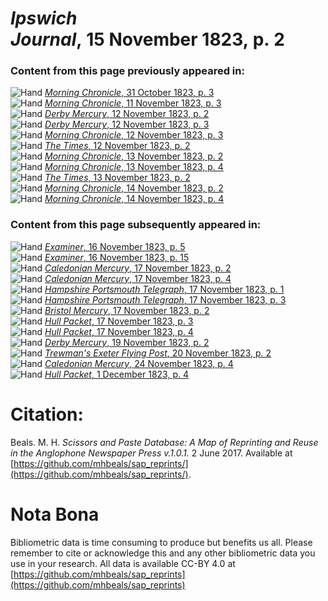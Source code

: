 # *Ipswich Journal*, 15 November 1823, p. 2  
  
### Content from this page previously appeared in:  
![Hand](http://scissorsandpaste.net/wp-content/uploads/2017/06/smallhandpointer.png) [*Morning Chronicle*, 31 October 1823, p. 3](https://mhbeals.github.io/sap_html/Morning-Chronicle/Morning-Chronicle-31-October-1823-p-3)  
![Hand](http://scissorsandpaste.net/wp-content/uploads/2017/06/smallhandpointer.png) [*Morning Chronicle*, 11 November 1823, p. 3](https://mhbeals.github.io/sap_html/Morning-Chronicle/Morning-Chronicle-11-November-1823-p-3)  
![Hand](http://scissorsandpaste.net/wp-content/uploads/2017/06/smallhandpointer.png) [*Derby Mercury*, 12 November 1823, p. 2](https://mhbeals.github.io/sap_html/Derby-Mercury/Derby-Mercury-12-November-1823-p-2)  
![Hand](http://scissorsandpaste.net/wp-content/uploads/2017/06/smallhandpointer.png) [*Derby Mercury*, 12 November 1823, p. 3](https://mhbeals.github.io/sap_html/Derby-Mercury/Derby-Mercury-12-November-1823-p-3)  
![Hand](http://scissorsandpaste.net/wp-content/uploads/2017/06/smallhandpointer.png) [*Morning Chronicle*, 12 November 1823, p. 3](https://mhbeals.github.io/sap_html/Morning-Chronicle/Morning-Chronicle-12-November-1823-p-3)  
![Hand](http://scissorsandpaste.net/wp-content/uploads/2017/06/smallhandpointer.png) [*The Times*, 12 November 1823, p. 2](https://mhbeals.github.io/sap_html/The-Times/The-Times-12-November-1823-p-2)  
![Hand](http://scissorsandpaste.net/wp-content/uploads/2017/06/smallhandpointer.png) [*Morning Chronicle*, 13 November 1823, p. 2](https://mhbeals.github.io/sap_html/Morning-Chronicle/Morning-Chronicle-13-November-1823-p-2)  
![Hand](http://scissorsandpaste.net/wp-content/uploads/2017/06/smallhandpointer.png) [*Morning Chronicle*, 13 November 1823, p. 4](https://mhbeals.github.io/sap_html/Morning-Chronicle/Morning-Chronicle-13-November-1823-p-4)  
![Hand](http://scissorsandpaste.net/wp-content/uploads/2017/06/smallhandpointer.png) [*The Times*, 13 November 1823, p. 2](https://mhbeals.github.io/sap_html/The-Times/The-Times-13-November-1823-p-2)  
![Hand](http://scissorsandpaste.net/wp-content/uploads/2017/06/smallhandpointer.png) [*Morning Chronicle*, 14 November 1823, p. 2](https://mhbeals.github.io/sap_html/Morning-Chronicle/Morning-Chronicle-14-November-1823-p-2)  
![Hand](http://scissorsandpaste.net/wp-content/uploads/2017/06/smallhandpointer.png) [*Morning Chronicle*, 14 November 1823, p. 4](https://mhbeals.github.io/sap_html/Morning-Chronicle/Morning-Chronicle-14-November-1823-p-4)  
  
### Content from this page subsequently appeared in:  
![Hand](http://scissorsandpaste.net/wp-content/uploads/2017/06/smallhandpointer.png) [*Examiner*, 16 November 1823, p. 5](https://mhbeals.github.io/sap_html/Examiner/Examiner-16-November-1823-p-5)  
![Hand](http://scissorsandpaste.net/wp-content/uploads/2017/06/smallhandpointer.png) [*Examiner*, 16 November 1823, p. 15](https://mhbeals.github.io/sap_html/Examiner/Examiner-16-November-1823-p-15)  
![Hand](http://scissorsandpaste.net/wp-content/uploads/2017/06/smallhandpointer.png) [*Caledonian Mercury*, 17 November 1823, p. 2](https://mhbeals.github.io/sap_html/Caledonian-Mercury/Caledonian-Mercury-17-November-1823-p-2)  
![Hand](http://scissorsandpaste.net/wp-content/uploads/2017/06/smallhandpointer.png) [*Caledonian Mercury*, 17 November 1823, p. 4](https://mhbeals.github.io/sap_html/Caledonian-Mercury/Caledonian-Mercury-17-November-1823-p-4)  
![Hand](http://scissorsandpaste.net/wp-content/uploads/2017/06/smallhandpointer.png) [*Hampshire Portsmouth Telegraph*, 17 November 1823, p. 1](https://mhbeals.github.io/sap_html/Hampshire-Portsmouth-Telegraph/Hampshire-Portsmouth-Telegraph-17-November-1823-p-1)  
![Hand](http://scissorsandpaste.net/wp-content/uploads/2017/06/smallhandpointer.png) [*Hampshire Portsmouth Telegraph*, 17 November 1823, p. 3](https://mhbeals.github.io/sap_html/Hampshire-Portsmouth-Telegraph/Hampshire-Portsmouth-Telegraph-17-November-1823-p-3)  
![Hand](http://scissorsandpaste.net/wp-content/uploads/2017/06/smallhandpointer.png) [*Bristol Mercury*, 17 November 1823, p. 2](https://mhbeals.github.io/sap_html/Bristol-Mercury/Bristol-Mercury-17-November-1823-p-2)  
![Hand](http://scissorsandpaste.net/wp-content/uploads/2017/06/smallhandpointer.png) [*Hull Packet*, 17 November 1823, p. 3](https://mhbeals.github.io/sap_html/Hull-Packet/Hull-Packet-17-November-1823-p-3)  
![Hand](http://scissorsandpaste.net/wp-content/uploads/2017/06/smallhandpointer.png) [*Hull Packet*, 17 November 1823, p. 4](https://mhbeals.github.io/sap_html/Hull-Packet/Hull-Packet-17-November-1823-p-4)  
![Hand](http://scissorsandpaste.net/wp-content/uploads/2017/06/smallhandpointer.png) [*Derby Mercury*, 19 November 1823, p. 2](https://mhbeals.github.io/sap_html/Derby-Mercury/Derby-Mercury-19-November-1823-p-2)  
![Hand](http://scissorsandpaste.net/wp-content/uploads/2017/06/smallhandpointer.png) [*Trewman's Exeter Flying Post*, 20 November 1823, p. 2](https://mhbeals.github.io/sap_html/Trewman's-Exeter-Flying-Post/Trewman's-Exeter-Flying-Post-20-November-1823-p-2)  
![Hand](http://scissorsandpaste.net/wp-content/uploads/2017/06/smallhandpointer.png) [*Caledonian Mercury*, 24 November 1823, p. 4](https://mhbeals.github.io/sap_html/Caledonian-Mercury/Caledonian-Mercury-24-November-1823-p-4)  
![Hand](http://scissorsandpaste.net/wp-content/uploads/2017/06/smallhandpointer.png) [*Hull Packet*, 1 December 1823, p. 4](https://mhbeals.github.io/sap_html/Hull-Packet/Hull-Packet-1-December-1823-p-4)  


# Citation: 

Beals. M. H. *Scissors and Paste Database: A Map of Reprinting and Reuse in the Anglophone Newspaper Press v.1.0.1.* 2 June 2017. Available at [https://github.com/mhbeals/sap_reprints/](https://github.com/mhbeals/sap_reprints/). 

# Nota Bona

Bibliometric data is time consuming to produce but benefits us all. Please remember to cite or acknowledge this and any other bibliometric data you use in your research. All data is available CC-BY 4.0 at [https://github.com/mhbeals/sap_reprints](https://github.com/mhbeals/sap_reprints)
